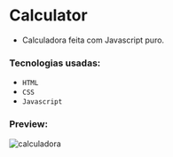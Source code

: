 # Calculator
- Calculadora feita com Javascript puro.

### Tecnologias usadas:
- `HTML`
- `CSS`
- `Javascript`
### Preview:
<p>
  <img src="https://i.imgur.com/8eMtdFH.png" alt="calculadora"/>
</p>
